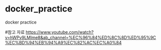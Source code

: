 # docker_practice
docker practice 

#참고 자료
https://www.youtube.com/watch?v=hWPv9LMlme8&ab_channel=%EC%96%84%ED%8C%8D%ED%95%9C%EC%BD%94%EB%94%A9%EC%82%AC%EC%A0%84

